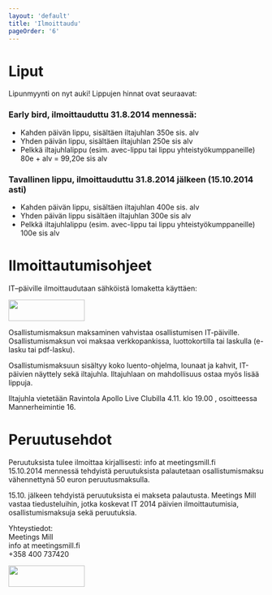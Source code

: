 ```yaml
---
layout: 'default'
title: 'Ilmoittaudu'
pageOrder: '6'
---
```

<div class="newscontent" class="clearfix">
<h1>Liput</h1>
<p>Lipunmyynti on nyt auki! Lippujen hinnat ovat seuraavat:</p>
<h3>Early bird, ilmoittauduttu 31.8.2014 mennessä:</h3>
<ul>
<li> Kahden päivän lippu, sisältäen iltajuhlan 350e sis. alv</li>
<li>Yhden päivän lippu, sisältäen iltajuhlan 250e sis alv </li>
<li>Pelkkä iltajuhlalippu (esim. avec-lippu tai lippu yhteistyökumppaneille) 80e + alv = 99,20e sis alv</li>
</ul>
<h3>Tavallinen lippu, ilmoittauduttu 31.8.2014 jälkeen (15.10.2014 asti)</h3>
<ul><li> Kahden päivän lippu, sisältäen iltajuhlan 400e sis. alv</li>
<li>  Yhden päivän lippu sisältäen iltajuhlan 300e sis alv</li>
<li>  Pelkkä iltajuhlalippu (esim. avec-lippu tai lippu yhteistyökumppaneille) 100e sis alv</li>
</ul>
<h1>Ilmoittautumisohjeet</h1>
<p>IT–päiville ilmoittaudutaan sähköistä lomaketta käyttäen:</p>
<div id="ilmoittaudu"><a href="https://ilmo.contio.fi/meetingsmill/main.aspx?id=103" target="_blank"><img src="../images/ilmo.png" width="150" height="42"></a>
<br/>
</div>
<p>Osallistumismaksun maksaminen vahvistaa
osallistumisen IT-päiville. Osallistumismaksun voi maksaa verkkopankissa,
luottokortilla tai laskulla (e-lasku tai pdf-lasku). </p>
<p>
Osallistumismaksuun sisältyy koko luento-ohjelma, lounaat
ja kahvit, IT-päivien näyttely sekä iltajuhla. Iltajuhlaan on mahdollisuus
ostaa myös lisää lippuja.</p>
<p>Iltajuhla vietetään Ravintola Apollo Live Clubilla  4.11. klo 19.00 , osoitteessa Mannerheimintie 16. </p>
<h1>Peruutusehdot</h1>
<p>Peruutuksista tulee ilmoittaa kirjallisesti: info at meetingsmill.fi <br/>
15.10.2014 mennessä tehdyistä peruutuksista palautetaan osallistumismaksu
vähennettynä 50 euron peruutusmaksulla.</p>
<p>15.10. jälkeen tehdyistä peruutuksista ei makseta palautusta.
Meetings Mill vastaa tiedusteluihin, jotka koskevat IT 2014 päivien
ilmoittautumisia, osallistumismaksuja sekä peruutuksia.</p>
<p>Yhteystiedot:<br/>
Meetings Mill<br/>
info at meetingsmill.fi<br/>
+358 400 737420</p>
<div id="ilmoittaudu"><a href="https://ilmo.contio.fi/meetingsmill/main.aspx?id=103" target="_blank"><img src="../images/ilmo.png" width="150" height="42"></a></div>
</div>
